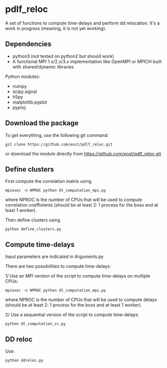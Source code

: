 # pdlf_reloc
A set of functions to compute time-delays and perform dd relocation.
It's a work in progress (meaning, it is not yet working).

## Dependencies
- python3 (not tested on python2 but should work)
- A functional MPI 1.x/2.x/3.x implementation like OpenMPI or MPICH built with shared/dynamic libraries

Python modules:
- numpy
- scipy.signal
- h5py
- matplotlib.pyplot
- pyproj

## Download the package
To get everything, use the following git command:
```
git clone https://github.com/eost/pdlf_reloc.git
```
or download the module directly from https://github.com/eost/pdlf_reloc.git

## Define clusters
First compute the correlation matrix using
```
mpiexec -n NPROC python dt_computation_mpi.py
```
where NPROC is the number of CPUs that will be used to compute correlation coeffixients (should be at least 2: 1 process for the boss and at least 1 worker).

Then define clusters using
```
python define_clusters.py
```

## Compute time-delays
Input parameters are indicated in Arguments.py

There are two possibilities to compute time-delays:

1/ Use an MPI version of the script to compute time-delays on multiple CPUs:
```
mpiexec -n NPROC python dt_computation_mpi.py
```
where NPROC is the number of CPUs that will be used to compute delays (should be at least 2: 1 process for the boss and at least 1 worker).

2/ Use a sequential version of the script to compute time-delays:
```
python dt_computation_cc.py
```

## DD reloc
Use:
```
python ddreloc.py
```



